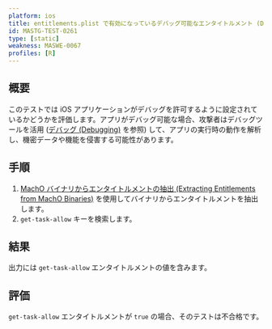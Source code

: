 ```yaml
---
platform: ios
title: entitlements.plist で有効になっているデバッグ可能なエンタイトルメント (Debuggable Entitlement Enabled in the entitlements.plist)
id: MASTG-TEST-0261
type: [static]
weakness: MASWE-0067
profiles: [R]
---
```


## 概要

このテストでは iOS アプリケーションがデバッグを許可するように設定されているかどうかを評価します。アプリがデバッグ可能な場合、攻撃者はデバッグツールを活用 ([デバッグ (Debugging)](../../../techniques/ios/MASTG-TECH-0084.md) を参照) して、アプリの実行時の動作を解析し、機密データや機能を侵害する可能性があります。

## 手順

1. [MachO バイナリからエンタイトルメントの抽出 (Extracting Entitlements from MachO Binaries)](../../../techniques/ios/MASTG-TECH-0111.md) を使用してバイナリからエンタイトルメントを抽出します。
2. `get-task-allow` キーを検索します。

## 結果

出力には `get-task-allow` エンタイトルメントの値を含みます。

## 評価

`get-task-allow` エンタイトルメントが `true` の場合、そのテストは不合格です。
